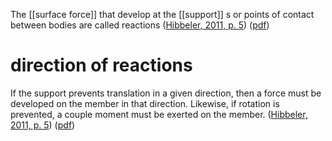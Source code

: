 The [[surface force]] that develop at the [[support]] s or points of contact between bodies are called reactions ([Hibbeler, 2011, p. 5](zotero://select/library/items/XW832UJH)) ([pdf](zotero://open-pdf/library/items/5Q89FKQF?page=24&annotation=HRJLRLDJ))

# direction of reactions 
If the support prevents translation in a given direction, then a force must be developed on the member in that direction. Likewise, if rotation is prevented, a couple moment must be exerted on the member. ([Hibbeler, 2011, p. 5](zotero://select/library/items/XW832UJH)) ([pdf](zotero://open-pdf/library/items/5Q89FKQF?page=24&annotation=Q4ME85KJ))

